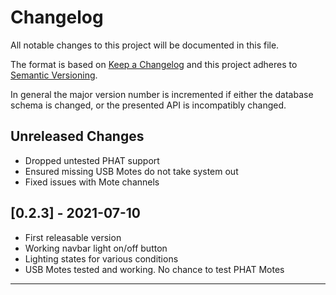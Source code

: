 # Changelog

All notable changes to this project will be documented in this file.

The format is based on [Keep a Changelog](http://keepachangelog.com/en/1.0.0/)
and this project adheres to [Semantic Versioning](http://semver.org/spec/v2.0.0.html).

In general the major version number is incremented if either the database schema is changed,
or the presented API is incompatibly changed.


Unreleased Changes
------------------

<!-- insertion marker -->
- Dropped untested PHAT support
- Ensured missing USB Motes do not take system out
- Fixed issues with Mote channels


[0.2.3] - 2021-07-10
--------------------
- First releasable version
- Working navbar light on/off button
- Lighting states for various conditions
- USB Motes tested and working.  No chance to test PHAT Motes

----
